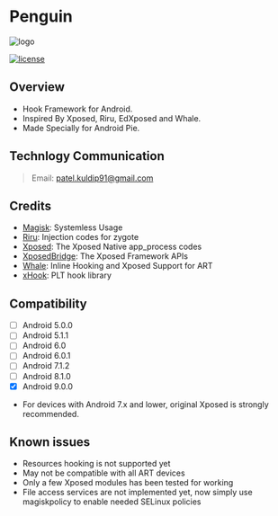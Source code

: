# Penguin
![logo][0]

[![license](https://img.shields.io/badge/license-GPL%20(%3E%3D%202)-blue.svg?style=flat)](https://github.com/penguin-xposed/Penguin/blob/master/LICENSE)
## Overview

- Hook Framework for Android.
- Inspired By Xposed, Riru, EdXposed and Whale.
- Made Specially for Android Pie.

## Technlogy Communication
> Email: patel.kuldip91@gmail.com

## Credits 

- [Magisk](https://github.com/topjohnwu/Magisk/): Systemless Usage
- [Riru](https://github.com/RikkaApps/Riru): Injection codes for zygote
- [Xposed](https://github.com/rovo89/Xposed): The Xposed Native app_process codes
- [XposedBridge](https://github.com/rovo89/XposedBridge): The Xposed Framework APIs
- [Whale](https://github.com/asLody/whale): Inline Hooking and Xposed Support for ART
- [xHook](https://github.com/iqiyi/xHook): PLT hook library

## Compatibility
- [ ] Android 5.0.0
- [ ] Android 5.1.1
- [ ] Android 6.0
- [ ] Android 6.0.1
- [ ] Android 7.1.2
- [ ] Android 8.1.0
- [x] Android 9.0.0
- For devices with Android 7.x and lower, original Xposed is strongly recommended.

## Known issues

- Resources hooking is not supported yet
- May not be compatible with all ART devices
- Only a few Xposed modules has been tested for working
- File access services are not implemented yet, now simply use magiskpolicy to enable needed SELinux policies


[0]: https://github.com/penguin-xposed/Penguin/blob/master/logo.png?raw=true